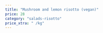 ```yaml
---
title: "Mushroom and lemon risotto (vegan)"
price: 28
category: "salads-risotto"
price_xtra: " /kg"
---
```

